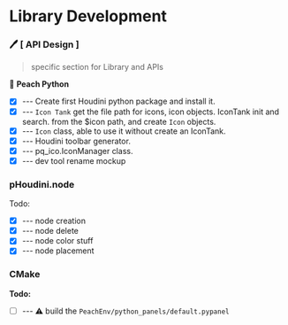 # Library Development


### :pen: [ API Design ]
> specific section for Library and APIs

:red_circle: **Peach Python**
- [x] --- Create first Houdini python package and install it.
- [x] --- `Icon Tank` get the file path for icons, icon objects. IconTank init and search.
from the $icon path, and create `Icon` objects. 
- [x] --- `Icon` class, able to use it without create an IconTank.
- [x] --- Houdini toolbar generator.
- [x] --- pq_ico.IconManager class.
- [x] --- dev tool rename mockup

### pHoudini.node
Todo:
- [x] --- node creation
- [x] --- node delete
- [x] --- node color stuff
- [x] --- node placement

### CMake
__Todo:__ 
- [ ] --- :warning: build the `PeachEnv/python_panels/default.pypanel`
